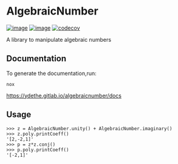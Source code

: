 # AlgebraicNumber

[![image](https://img.shields.io/pypi/v/AlgebraicNumber.svg)](https://pypi.python.org/pypi/AlgebraicNumber)
[![image](https://gitlab.com/ydethe/algebraicnumber/badges/master/pipeline.svg)](https://gitlab.com/ydethe/algebraicnumber/pipelines)
[![codecov](https://codecov.io/gl/ydethe/algebraicnumber/branch/master/graph/badge.svg?token=T84J2LCHND)](https://codecov.io/gl/ydethe/algebraicnumber)

A library to manipulate algebraic numbers

## Documentation

To generate the documentation,run:

    nox
    
https://ydethe.gitlab.io/algebraicnumber/docs

## Usage

    >>> z = AlgebraicNumber.unity() + AlgebraicNumber.imaginary()
    >>> z.poly.printCoeff()
    '[2,-2,1]'
    >>> p = z*z.conj()
    >>> p.poly.printCoeff()
    '[-2,1]'
